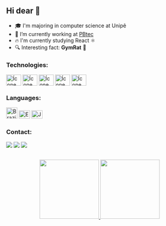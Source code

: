## Hi dear 👋

  - 🎓 I'm majoring in computer science at Unipê
  - 💼 I’m currently working at [PBtec](https://github.com/pbtec)
  - 🔥 I'm currently studying React ⚛️
  - 🔍 Interesting fact: **GymRat** 💪

<div style="display: inline_block;">
  <h3>Technologies:</h3>
  <img align="center" alt="Ícone do React" title="React" height="30" width="40" src="https://cdn.jsdelivr.net/gh/devicons/devicon/icons/react/react-original.svg" />
  <img align="center" alt="Ícone do Typescript" title="Typescript" height="30" width="40" src="https://cdn.jsdelivr.net/gh/devicons/devicon/icons/typescript/typescript-original.svg" />
  <img align="center" alt="Ícone do Javascript" title="Javascript" height="30" width="40" src="https://cdn.jsdelivr.net/gh/devicons/devicon/icons/javascript/javascript-original.svg" />
  <img align="center" alt="Ícone do CSS" title="CSS3" height="30" width="40" src="https://cdn.jsdelivr.net/gh/devicons/devicon/icons/css3/css3-original.svg" />
  <img align="center" alt="Ícone do HTML" title="HTML5" height="30" width="40" src="https://cdn.jsdelivr.net/gh/devicons/devicon/icons/html5/html5-original.svg" />
</div>  

</div>
  <div>
    <h3>Languages:</h3>
    <img src="https://flagcdn.com/br.svg" width="30" alt="Brazilian Portuguese" title="Portuguese">
    <img src="https://flagcdn.com/gb.svg" width="30" height="22" alt="English" title="English">
    <img src="https://flagcdn.com/jp.svg" width="30" height="22" alt="Japanese" title="Japanese">
  </div>
  
<div>
  <h3>Contact:</h3>
  <a href="https://discord.com/users/329331719851474945" target="_blank"><img src="https://img.shields.io/badge/Discord-7289DA?style=for-the-badge&logo=discord&logoColor=white" target="_blank"></a> 
  <a href = "mailto:lucasaraujo1964@gmail.com"><img src="https://img.shields.io/badge/-Gmail-%23333?style=for-the-badge&logo=gmail&logoColor=white" target="_blank"></a>
  <a href="https://www.linkedin.com/in/lucas-araujo-51609b21a" target="_blank"><img src="https://img.shields.io/badge/-LinkedIn-%230077B5?style=for-the-badge&logo=linkedin&logoColor=white" target="_blank"></a> 
</div>

##

<div align="center">
  <a href="https://github.com/xhteluk4s">
  <img height="160em" src="https://github-readme-stats.vercel.app/api?username=luska-a&show_icons=true&theme=omni&include_all_commits=true&count_private=true&locale=pt-br"/>
  <img height="160em" src="https://github-readme-stats.vercel.app/api/top-langs/?username=luska-a&layout=compact&langs_count=7&theme=omni&locale=pt-br"/>
</div>
  

